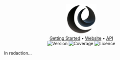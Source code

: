 <p align="center">
    <img src="src/main/resources/assets/img/dark_logo.png" alt="Shikkanime dark logo">
    <br>
    <a href="#getting-started">Getting Started</a> •
    <a href="https://www.shikkanime.fr">Website</a> •
    <a href="https://www.shikkanime.fr/api/swagger">API</a>
    <br>
    <img src="https://img.shields.io/github/v/tag/Shikkanime/core" alt="Version">
    <img src="https://sonarqube.shikkanime.fr/api/project_badges/measure?project=core&metric=coverage&token=sqb_3e76e261e8152958c5d1c7136644d7292d49b237" alt="Coverage">
    <img src="https://img.shields.io/github/license/Shikkanime/core" alt="Licence">
</p>

In redaction...